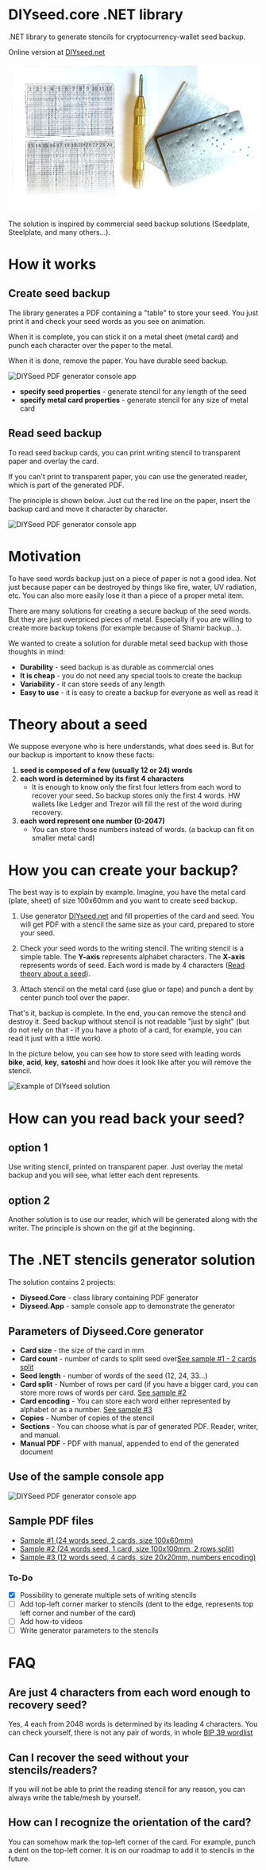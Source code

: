 # DIYseed.core .NET library

.NET library to generate stencils for cryptocurrency-wallet seed backup.

Online version at [DIYseed.net](https://diyseed.net/)

![DIYSeed PDF generator console app](graphics/product-photo.jpg)

The solution is inspired by commercial seed backup solutions (Seedplate, Steelplate, and many others...).

# How it works

## Create seed backup

The library generates a PDF containing a "table" to store your seed. You just print it and check your seed words as you see on animation.

When it is complete, you can stick it on a metal sheet (metal card) and punch each character over the paper to the metal.

When it is done, remove the paper. You have durable seed backup.

![DIYSeed PDF generator console app](graphics/writer-animation.gif)

- **specify seed properties** - generate stencil for any length of the seed
- **specify metal card properties** - generate stencil for any size of metal card

## Read seed backup

To read seed backup cards, you can print writing stencil to transparent paper and overlay the card.

If you can't print to transparent paper, you can use the generated reader, which is part of the generated PDF.

The principle is shown below. Just cut the red line on the paper, insert the backup card and move it character by character.

![DIYSeed PDF generator console app](graphics/reader-animation.gif)


# Motivation
To have seed words backup just on a piece of paper is not a good idea. Not just because paper can be destroyed by things like fire, water, UV radiation, etc. You can also more easily lose it than a piece of a proper metal item.

There are many solutions for creating a secure backup of the seed words. But they are just overpriced pieces of metal. Especially if you are willing to create more backup tokens (for example because of Shamir backup...).

We wanted to create a solution for durable metal seed backup with those thoughts in mind:
- **Durability** - seed backup is as durable as commercial ones
- **It is cheap** - you do not need any special tools to create the backup
- **Variability** - it can store seeds of any length
- **Easy to use** - it is easy to create a backup for everyone as well as read it

# Theory about a seed
We suppose everyone who is here understands, what does seed is. But for our backup is important to know these facts:

1. **seed is composed of a few (usually 12 or 24) words**
2. **each word is determined by its first 4 characters**
   -  It is enough to know only the first four letters from each word to recover your seed. So backup stores only the first 4 words. HW wallets like Ledger and Trezor will fill the rest of the word during recovery.
3. **each word represent one number (0-2047)**
   -  You can store those numbers instead of words. (a backup can fit on smaller metal card)


# How you can create your backup?

The best way is to explain by example. Imagine, you have the metal card (plate, sheet) of size 100x60mm and you want to create seed backup.

1. Use generator [DIYseed.net](https://diyseed.net/) and fill properties of the card and seed. You will get PDF with a stencil the same size as your card, prepared to store your seed.

2. Check your seed words to the writing stencil. The writing stencil is a simple table. The **Y-axis** represents alphabet characters. The **X-axis** represents words of seed. Each word is made by 4 characters ([Read theory about a seed](#theory-about-a-seed)).

3. Attach stencil on the metal card (use glue or tape) and punch a dent by center punch tool over the paper. 

That's it, backup is complete. In the end, you can remove the stencil and destroy it. Seed backup without stencil is not readable "just by sight" (but do not rely on that - if you have a photo of a card, for example, you can read it just with a little work).

In the picture below, you can see how to store seed with leading words **bike**, **acid**, **key**, **satoshi** and how does it look like after you will remove the stencil.

![Example of DIYseed solution](graphics/card-animation.gif)

# How can you read back your seed?

## option 1
Use writing stencil, printed on transparent paper. Just overlay the metal backup and you will see, what letter each dent represents.

## option 2
Another solution is to use our reader, which will be generated along with the writer. The principle is shown on the gif at the beginning.

# The .NET stencils generator solution
The solution contains 2 projects:
- **Diyseed.Core** - class library containing PDF generator
- **Diyseed.App** - sample console app to demonstrate the generator

## Parameters of Diyseed.Core generator

- **Card size** - the size of the card in mm
- **Card count** - number of cards to split seed over[See sample #1 - 2 cards split](samples/sample1.pdf)
- **Seed length** - number of words of the seed (12, 24, 33...)
- **Card split** - Number of rows per card (if you have a bigger card, you can store more rows of words per card. [See sample #2](samples/sample2.pdf)
- **Card encoding** - You can store each word either represented by alphabet or as a number. [See sample #3](samples/sample3.pdf)
- **Copies** - Number of copies of the stencil
- **Sections** - You can choose what is par of generated PDF. Reader, writer, and manual.
- **Manual PDF** - PDF with manual, appended to end of the generated document

## Use of the sample console app
![DIYSeed PDF generator console app](graphics/app-animation.gif)

## Sample PDF files
- [Sample #1 (24 words seed, 2 cards, size 100x60mm)](samples/sample1.pdf)
- [Sample #2 (24 words seed, 1 card, size 100x100mm, 2 rows split)](samples/sample2.pdf)
- [Sample #3 (12 words seed, 4 cards, size 20x20mm, numbers encoding)](samples/sample3.pdf)

### To-Do
- [x] Possibility to generate multiple sets of writing stencils
- [ ] Add top-left corner marker to stencils (dent to the edge, represents top left corner and number of the card)
- [ ] Add how-to videos
- [ ] Write generator parameters to the stencils

# FAQ

## Are just 4 characters from each word enough to recovery seed?
Yes, 4 each from 2048 words is determined by its leading 4 characters. You can check yourself, there is not any pair of words, in whole [BIP 39 wordlist](https://github.com/bitcoin/bips/blob/master/bip-0039/bip-0039-wordlists.md)

## Can I recover the seed without your stencils/readers?
If you will not be able to print the reading stencil for any reason, you can always write the table/mesh by yourself.

## How can I recognize the orientation of the card?
You can somehow mark the top-left corner of the card. For example, punch a dent on the top-left corner. It is on our roadmap to add it to stencils in the future.
